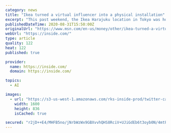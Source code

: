 ```yaml
---
category: news
title: "Ikea turned a virtual influencer into a physical installation"
excerpt: "This past weekend, the Ikea Harajuku location in Tokyo was home to something unique: an installation starring a virtual person. The retail giant partnered with Imma, a virtual influencer, in order to explore the concept of “happiness at home."
publishedDateTime: 2020-08-31T15:50:00Z
originalUrl: "https://www.msn.com/en-us/money/other/ikea-turned-a-virtual-influencer-into-a-physical-installation/ar-BB18yzNL"
webUrl: "https://inside.com/"
type: article
quality: 122
heat: 122
published: true

provider:
  name: https://inside.com/
  domain: https://inside.com/

topics:
  - AI

images:
  - url: "https://s3-us-west-1.amazonaws.com/rks-inside-prod/twitter-card.jpg"
    width: 1600
    height: 836
    isCached: true

secured: "r2jD++E4/MHFB5no/jNrbWzWx9GBXvvhQHS8RciV+UJiGdEb6t3oyb0N/4mtPlZ7QuQnAUL0dQQY9bjUHI7KHXyMvB5Jnh0iVbmmtecxbwbjPZLlX3yclvb4Pk0Pu+FdRtL17/8E2wm09nE02Xc4Nm5BK0upf7yrU/jjSOIGUI0GT3kEqAPbdhutsb6n56znY4YuSIelN6uRazYQwUyeUEB2j/78xSUPXjAzSlmGEVaTiEJ2MjAXblEztxdxrroR3oy3Moz4iUbnNo7Tk2abpnXQCQED19ZB0UBCVjuUrFrsIE2DCD+/cveJChl+uVHyaRv1hbY4bTcWHNtLfoO+gDpE3SUgE5w6by0/pqT6THs=;3sWu+EavyUDKRojez8UaTw=="
---
```


